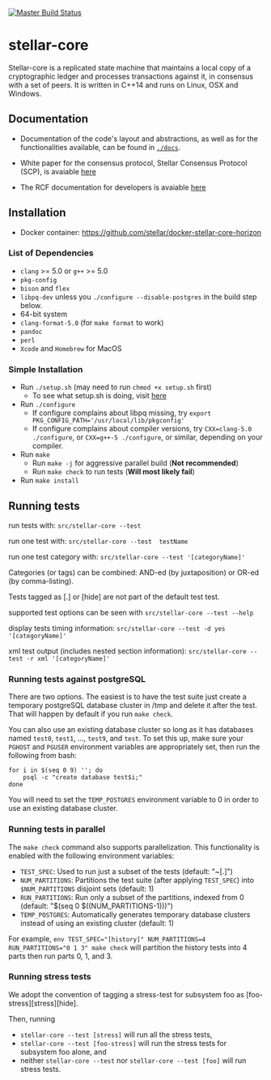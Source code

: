 [![Master Build Status](https://travis-ci.org/stellar/stellar-core.svg?branch=auto)](https://travis-ci.org/stellar/stellar-core)

# stellar-core #

Stellar-core is a replicated state machine that maintains a local copy of a cryptographic ledger and processes transactions against it, in consensus with a set of peers.
It is written in C++14 and runs on Linux, OSX and Windows.

## Documentation ##

* Documentation of the code's layout and abstractions, as well as for the
functionalities available, can be found in
[`./docs`](https://github.com/sensify-security/stellar-core/tree/master/docs).

* White paper for the consensus protocol, Stellar Consensus Protocol (SCP), is avaiable [here](https://www.stellar.org/papers/stellar-consensus-protocol.pdf)

* The RCF documentation for developers is avaiable [here](https://datatracker.ietf.org/doc/draft-mazieres-dinrg-scp/)

## Installation ##
* Docker container: https://github.com/stellar/docker-stellar-core-horizon

### List of Dependencies ###

- `clang` >= 5.0 or `g++` >= 5.0
- `pkg-config`
- `bison` and `flex`
- `libpq-dev` unless you `./configure --disable-postgres` in the build step below.
- 64-bit system
- `clang-format-5.0` (for `make format` to work)
- `pandoc`
- `perl`
- `Xcode` and `Homebrew` for MacOS

### Simple Installation ###

* Run `./setup.sh` (may need to run `chmod +x setup.sh` first)
    * To see what setup.sh is doing, visit [here](https://github.com/sensify-security/stellar-core/blob/master/INSTALL.md)
* Run `./configure`   
    * If configure complains about libpq missing, try `export PKG_CONFIG_PATH='/usr/local/lib/pkgconfig'`
    * If configure complains about compiler versions, try `CXX=clang-5.0 ./configure`, or `CXX=g++-5 ./configure`, or similar, depending on your compiler.
* Run `make`
    * Run `make -j` for aggressive parallel build (**Not recommended**)
    * Run `make check` to run tests (**Will most likely fail**)
* Run `make install`

## Running tests ##

run tests with:
  `src/stellar-core --test`

run one test with:
  `src/stellar-core --test  testName`

run one test category with:
  `src/stellar-core --test '[categoryName]'`

Categories (or tags) can be combined: AND-ed (by juxtaposition) or OR-ed (by comma-listing).

Tests tagged as [.] or [hide] are not part of the default test test.

supported test options can be seen with
  `src/stellar-core --test --help`

display tests timing information:
  `src/stellar-core --test -d yes '[categoryName]'`

xml test output (includes nested section information):
  `src/stellar-core --test -r xml '[categoryName]'`

### Running tests against postgreSQL ###

There are two options.  The easiest is to have the test suite just
create a temporary postgreSQL database cluster in /tmp and delete it
after the test.  That will happen by default if you run `make check`.

You can also use an existing database cluster so long as it has
databases named `test0`, `test1`, ..., `test9`, and `test`.  To set
this up, make sure your `PGHOST` and `PGUSER` environment variables
are appropriately set, then run the following from bash:

    for i in $(seq 0 9) ''; do
        psql -c "create database test$i;"
    done

You will need to set the `TEMP_POSTGRES` environment variable to 0
in order to use an existing database cluster.

### Running tests in parallel ###

The `make check` command also supports parallelization. This functionality is
enabled with the following environment variables:
* `TEST_SPEC`: Used to run just a subset of the tests (default: "~[.]")
* `NUM_PARTITIONS`: Partitions the test suite (after applying `TEST_SPEC`) into
`$NUM_PARTITIONS` disjoint sets (default: 1)
* `RUN_PARTITIONS`: Run only a subset of the partitions, indexed from 0
(default: "$(seq 0 $((NUM_PARTITIONS-1)))")
* `TEMP_POSTGRES`: Automatically generates temporary database clusters instead
of using an existing cluster (default: 1)

For example,
`env TEST_SPEC="[history]" NUM_PARTITIONS=4 RUN_PARTITIONS="0 1 3" make check`
will partition the history tests into 4 parts then run parts 0, 1, and 3.

### Running stress tests ###
We adopt the convention of tagging a stress-test for subsystem foo as [foo-stress][stress][hide].

Then, running
* `stellar-core --test [stress]` will run all the stress tests,
* `stellar-core --test [foo-stress]` will run the stress tests for subsystem foo alone, and
* neither `stellar-core --test` nor `stellar-core --test [foo]` will run stress tests.


